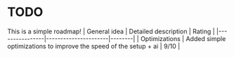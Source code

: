 # TODO
This is a simple roadmap!
|  General idea  | Detailed description | Rating |
|----------------|----------------------|--------|
| Optimizations  | Added simple optimizations to improve the speed of the setup + ai | 9/10 |